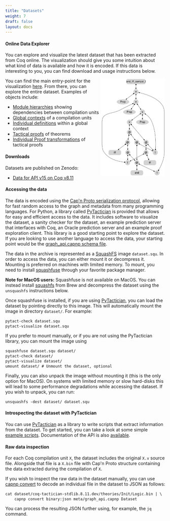 ```yaml
---
title: "Datasets"
weight: 7
draft: false
layout: docs
---
```


#### Online Data Explorer

You can explore and visualize the latest dataset that has been extracted from
Coq online. The visualization should give you some intuition about what kind of
data is available and how it is encoded. If this data is interesting to you, you
can find download and usage instructions below.

<img src="/images/visualization_example.svg" alt="Visualization Example" style="float:right" width="40%">

You can find the main entry-point for the visualization [here](http://grid01.ciirc.cvut.cz:8080/).
From there, you can explore the entire dataset. Examples of objects include:
- [Module hierarchies](http://grid01.ciirc.cvut.cz:8080/coq-tactician-stdlib.8.11.dev/theories/Init) showing dependencies between compilation units
- [Global contexts](http://grid01.ciirc.cvut.cz:8080/coq-tactician-stdlib.8.11.dev/theories/Init/Logic/context) of a compilation units
- [Individual definitions](http://grid01.ciirc.cvut.cz:8080/coq-tactician-stdlib.8.11.dev/theories/Init/Logic/definition/36) within a global context
- [Tactical proofs](http://grid01.ciirc.cvut.cz:8080/coq-tactician-stdlib.8.11.dev/theories/Init/Logic/definition/36/proof) of theorems
- [Individual Proof transformations](http://grid01.ciirc.cvut.cz:8080/coq-tactician-stdlib.8.11.dev/theories/Init/Logic/definition/36/proof/step/4/outcome/0) of tactical proofs

#### Downloads

Datasets are published on Zenodo:

- [Data for API v15 on Coq v8.11](https://zenodo.org/records/10028721)

#### Accessing the data

The data is encoded using the [Cap'n Proto serialization protocol][4], allowing
for fast random access to the graph and metadata from many programming
languages. For Python, a library called [PyTactician][5] is provided that allows
for easy and efficient access to the data. It includes software to visualize the
dataset, a sanity checker for the dataset, an example prediction server that
interfaces with Coq, an Oracle prediction server and an example proof
exploration client. This library is a good starting point to explore the
dataset. If you are looking to use another language to access the data, your
starting point would be the [graph_api.capnp schema
file](https://github.com/coq-tactician/coq-tactician-api/blob/coq8.11/graph_api.capnp).

[4]: https://capnproto.org

[5]: ../pytactician

The data in the archive is represented as a [SquashFS][6] image `dataset.squ`.
In order to access the data, you can either mount it or decompress it. Mounting
is preferred on machines with limited memory. To mount, you need to install
[squashfuse][7] through your favorite package manager.

**Note for MacOS users:** Squashfuse is not available on MacOS. You can instead
install [squashfs][9] from Brew and decompress the dataset using the
`unsquashfs` instructions below.

Once squashfuse is installed, if you are using [PyTactician][5], you can load the
dataset by pointing directly to this image. This will automatically mount the
image in directory `dataset/`. For example:

    pytact-check dataset.squ
    pytact-visualize dataset.squ

If you prefer to mount manually, or if you are not using the PyTactician
library, you can mount the image using

    squashfuse dataset.squ dataset/
    pytact-check dataset/
    pytact-visualize dataset/
    umount dataset/ # Unmount the dataset, optional

Finally, you can also unpack the image without mounting it (this is the only
option for MacOS). On systems with limited memory or slow hard-disks this will
lead to some performance degradations while accessing the dataset. If you wish
to unpack, you can run:

    unsquashfs -dest dataset/ dataset.squ

#### Introspecting the dataset with PyTactician

You can use [PyTactician][5] as a library to write scripts that extract
information from the dataset. To get started, you can take a look at some simple
[example scripts][10]. Documentation of the API is also [available][11].

#### Raw data inspection

For each Coq compilation unit `X`, the dataset includes the original `X.v` source file.
Alongside that file is a `X.bin` file with Cap'n Proto structure containing the
data extracted during the compilation of `X`.

If you wish to inspect the raw data in the dataset manually, you can use [capnp
convert][8] to decode an individual file in the dataset to JSON as follows:

    cat dataset/coq-tactician-stdlib.8.11.dev/theories/Init/Logic.bin | \
        capnp convert binary:json meta/graph_api.capnp Dataset

You can process the resulting JSON further using, for example, the `jq` command.

[6]: https://docs.kernel.org/filesystems/squashfs.html
[7]: https://github.com/vasi/squashfuse
[8]: https://capnproto.org/capnp-tool.html
[9]: https://formulae.brew.sh/formula/squashfs
[10]: https://coq-tactician.github.io/api/pytactician-pdoc/pytact/scripts.html
[11]: https://coq-tactician.github.io/api/pytactician-pdoc/pytact/data_reader.html
